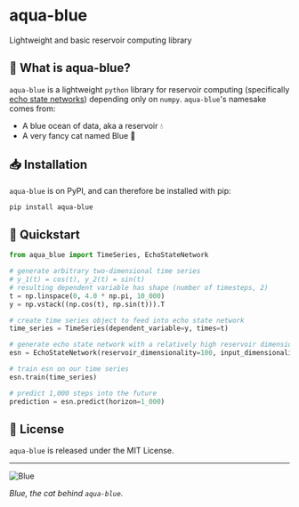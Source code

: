 # aqua-blue
Lightweight and basic reservoir computing library

## 🌊 What is aqua-blue?

`aqua-blue` is a lightweight `python` library for reservoir computing (specifically [echo state networks](https://en.wikipedia.org/wiki/Echo_state_network)) depending only on `numpy`. `aqua-blue`'s namesake comes from:

- A blue ocean of data, aka a reservoir 💧
- A very fancy cat named Blue 🐾

## 📥 Installation

`aqua-blue` is on PyPI, and can therefore be installed with pip:

```bash
pip install aqua-blue
```

## 📝 Quickstart

```py
from aqua_blue import TimeSeries, EchoStateNetwork

# generate arbitrary two-dimensional time series
# y_1(t) = cos(t), y_2(t) = sin(t)
# resulting dependent variable has shape (number of timesteps, 2)
t = np.linspace(0, 4.0 * np.pi, 10_000)
y = np.vstack((np.cos(t), np.sin(t))).T

# create time series object to feed into echo state network
time_series = TimeSeries(dependent_variable=y, times=t)

# generate echo state network with a relatively high reservoir dimensionality
esn = EchoStateNetwork(reservoir_dimensionality=100, input_dimensionality=2)

# train esn on our time series
esn.train(time_series)

# predict 1,000 steps into the future
prediction = esn.predict(horizon=1_000)
```

## 📃 License

`aqua-blue` is released under the MIT License.

---

![Blue](https://github.com/Chicago-Club-Management-Company/aqua-blue/assets/blue.jpg)

*Blue, the cat behind `aqua-blue`.*